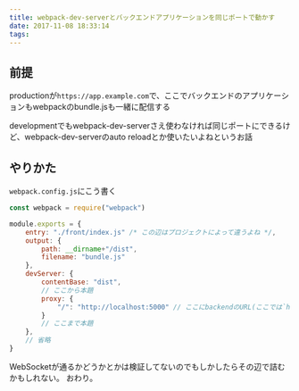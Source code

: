 ```yaml
---
title: webpack-dev-serverとバックエンドアプリケーションを同じポートで動かす
date: 2017-11-08 18:33:14
tags:
---
```


## 前提

productionが`https://app.example.com`で、ここでバックエンドのアプリケーションもwebpackのbundle.jsも一緒に配信する

developmentでもwebpack-dev-serverさえ使わなければ同じポートにできるけど、webpack-dev-serverのauto reloadとか使いたいよねというお話

<!-- more -->

## やりかた

`webpack.config.js`にこう書く


```javascript
const webpack = require("webpack")

module.exports = {
    entry: "./front/index.js" /* この辺はプロジェクトによって違うよね */,
    output: {
        path: __dirname+"/dist",
        filename: "bundle.js"
    },
    devServer: {
        contentBase: "dist",
        // ここから本題
        proxy: {
            "/": "http://localhost:5000" // ここにbackendのURL(ここでは`http://localhost:5000`)を書く
        }
        // ここまで本題
    },
    // 省略
}
```

WebSocketが通るかどうかとかは検証してないのでもしかしたらその辺で詰むかもしれない。
おわり。